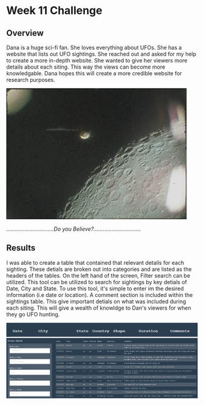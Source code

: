 # Week 11 Challenge

## Overview
 Dana is a huge sci-fi fan. She loves everything about UFOs. She has a website that lists out UFO sightings. She reached out and asked for my help to create a more in-depth website. She wanted to give her viewers more details about each siting. This way the views can become more knowledgable. Dana hopes this will create a more credible website for research purposes.
 
 
![NSASA UFO](https://github.com/LindsayTeeters/Week-11/blob/main/Static/Images/NASA%20UFO.jpg)
 
<i>...............................Do you Believe?...............................</i>

## Results
 I was able to create a table that contained that relevant details for each sighting. These detials are broken out into categories and are listed as the headers of the tables. On the left hand of the screen, Filter search can be utilized. This tool can be utilized to search for sightings by key detials of Date, City and State. To use this tool, it's simple to enter im the desired information (i.e date or location). A comment section is included within the sightings table. This give important detials on what was included during each siting. This will give a wealth of knowldge to Dan's viewers for when they go UFO hunting. 

![Headers](https://github.com/LindsayTeeters/Week-11/blob/main/Static/Images/Header%20Bar.png?raw=true)
![Table and filter](https://github.com/LindsayTeeters/Week-11/blob/main/Static/Images/Table%20and%20Filter.png)

  
 
